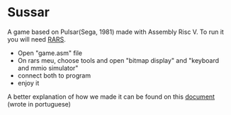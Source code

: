 # Sussar

A game based on Pulsar(Sega, 1981) made with Assembly Risc V.
To run it you will need [RARS](https://github.com/TheThirdOne/rars).

- Open "game.asm" file
- On rars meu, choose tools and open "bitmap display" and "keyboard and mmio simulator"
- connect both to program
- enjoy it

A better explanation of how we made it can be found on this [document](https://github.com/MaxwellOliveira01/pulsar-assembly/blob/main/Relatorio_Sussar_ISC.pdf) (wrote in portuguese)
